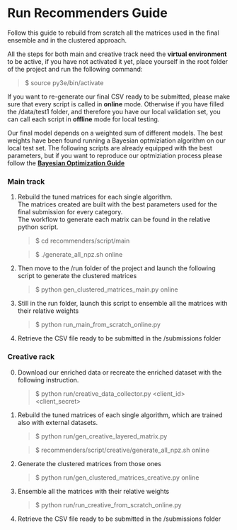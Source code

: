 # Run Recommenders Guide

Follow this guide to rebuild from scratch all the matrices used in the final ensemble and in the clustered approach.

All the steps for both main and creative track need the **virtual environment** to be active, if you have not activated it yet, place yourself in the root folder of the project and run the following command:
> $ source py3e/bin/activate

If you want to re-generate our final CSV ready to be submitted, please make sure that every script is called in **online**
mode. Otherwise if you have filled the /data/test1 folder, and therefore you have our local validation set, you can call each script in **offline** mode for local testing.

Our final model depends on a weighted sum of different models. The best weights have been found running a Bayesian optmiziation algorithm on our local test set. The following scripts are already equipped with the best parameters, but if you want to reproduce our optmiziation process please follow the **[Bayesian Optimization Guide](https://github.com/tmscarla/spotify-recsys-challenge/tree/master/run/bayesian_opt.md)**

### Main track

1. Rebuild the tuned matrices for each single algorithm.<br/>
The matrices created are built with the best parameters used for the final submission for every category. <br/>
The workflow to generate each matrix can be found in the relative python script.
    
    > $ cd recommenders/script/main
    
    > $ ./generate_all_npz.sh online
    
2. Then move to the /run folder of the project and launch the following script to generate the clustered matrices
    
    > $ python gen_clustered_matrices_main.py online
    
3. Still in the run folder, launch this script to ensemble all the matrices with their relative weights

    > $ python run_main_from_scratch_online.py

4. Retrieve the CSV file ready to be submitted in the /submissions folder
    

### Creative rack

0. Download our enriched data or recreate the enriched dataset with the following instruction.

    > $ python run/creative_data_collector.py <client_id> <client_secret>

1. Rebuild the tuned matrices of each single algorithm, which are trained also with external datasets.

    > $ python run/gen_creative_layered_matrix.py
    
    > $ recommenders/script/creative/generate_all_npz.sh online
     
2. Generate the clustered matrices from those ones

    > $ python run/gen_clustered_matrices_creative.py online
    
3. Ensemble all the matrices with their relative weights

    > $ python run/run_creative_from_scratch_online.py  
    
4. Retrieve the CSV file ready to be submitted in the /submissions folder
    
   

